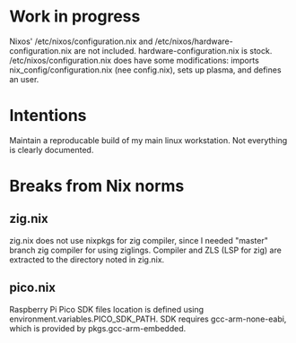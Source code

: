 # Work in progress
Nixos' /etc/nixos/configuration.nix and /etc/nixos/hardware-configuration.nix are not included. 
hardware-configuration.nix is stock.
/etc/nixos/configuration.nix does have some modifications: imports nix_config/configuration.nix (nee config.nix), sets up plasma, and defines an user.

# Intentions
Maintain a reproducable build of my main linux workstation. Not everything is clearly documented.

# Breaks from Nix norms
## zig.nix
zig.nix does not use nixpkgs for zig compiler, since I needed "master" branch zig compiler for using ziglings. Compiler and ZLS (LSP for zig) are extracted to the directory noted in zig.nix.
## pico.nix
Raspberry Pi Pico SDK files location is defined using environment.variables.PICO_SDK_PATH. SDK requires gcc-arm-none-eabi, which is provided by pkgs.gcc-arm-embedded.
